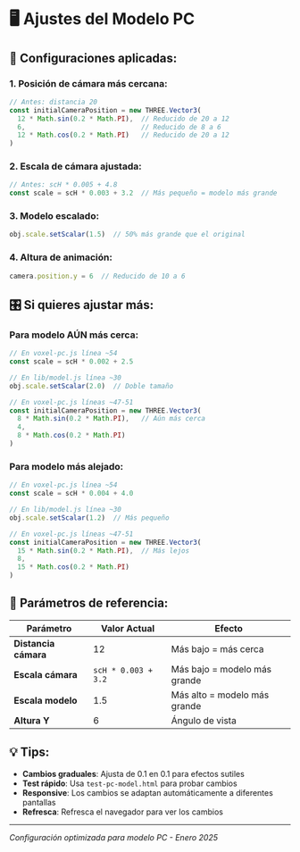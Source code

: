 # 🖥️ Ajustes del Modelo PC

## 📐 **Configuraciones aplicadas:**

### **1. Posición de cámara más cercana:**
```javascript
// Antes: distancia 20
const initialCameraPosition = new THREE.Vector3(
  12 * Math.sin(0.2 * Math.PI),  // Reducido de 20 a 12
  6,                             // Reducido de 8 a 6  
  12 * Math.cos(0.2 * Math.PI)   // Reducido de 20 a 12
)
```

### **2. Escala de cámara ajustada:**
```javascript
// Antes: scH * 0.005 + 4.8
const scale = scH * 0.003 + 3.2  // Más pequeño = modelo más grande
```

### **3. Modelo escalado:**
```javascript
obj.scale.setScalar(1.5)  // 50% más grande que el original
```

### **4. Altura de animación:**
```javascript
camera.position.y = 6  // Reducido de 10 a 6
```

## 🎛️ **Si quieres ajustar más:**

### **Para modelo AÚN más cerca:**
```javascript
// En voxel-pc.js línea ~54
const scale = scH * 0.002 + 2.5

// En lib/model.js línea ~30  
obj.scale.setScalar(2.0)  // Doble tamaño

// En voxel-pc.js líneas ~47-51
const initialCameraPosition = new THREE.Vector3(
  8 * Math.sin(0.2 * Math.PI),   // Aún más cerca
  4,
  8 * Math.cos(0.2 * Math.PI)
)
```

### **Para modelo más alejado:**
```javascript
// En voxel-pc.js línea ~54
const scale = scH * 0.004 + 4.0

// En lib/model.js línea ~30
obj.scale.setScalar(1.2)  // Más pequeño

// En voxel-pc.js líneas ~47-51  
const initialCameraPosition = new THREE.Vector3(
  15 * Math.sin(0.2 * Math.PI),  // Más lejos
  8,
  15 * Math.cos(0.2 * Math.PI)
)
```

## 🎯 **Parámetros de referencia:**

| Parámetro | Valor Actual | Efecto |
|-----------|--------------|--------|
| **Distancia cámara** | 12 | Más bajo = más cerca |
| **Escala cámara** | `scH * 0.003 + 3.2` | Más bajo = modelo más grande |
| **Escala modelo** | 1.5 | Más alto = modelo más grande |
| **Altura Y** | 6 | Ángulo de vista |

## 💡 **Tips:**

- **Cambios graduales**: Ajusta de 0.1 en 0.1 para efectos sutiles
- **Test rápido**: Usa `test-pc-model.html` para probar cambios
- **Responsive**: Los cambios se adaptan automáticamente a diferentes pantallas
- **Refresca**: Refresca el navegador para ver los cambios

---
*Configuración optimizada para modelo PC - Enero 2025*